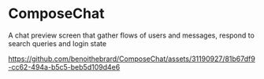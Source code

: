 # ComposeChat

A chat preview screen that gather flows of users and messages, respond to search queries and login state

https://github.com/benoithebrard/ComposeChat/assets/31190927/81b67df9-cc62-494a-b5c5-beb5d109d4e6

